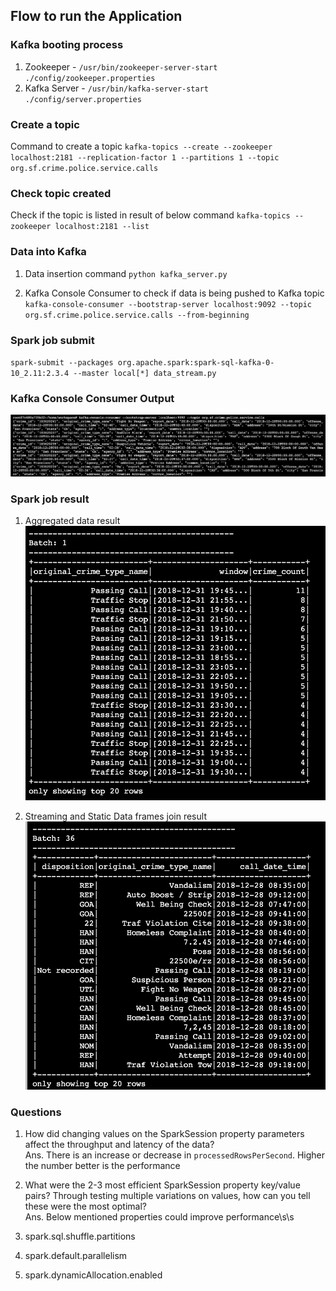 ## Flow to run the Application

### Kafka booting process
1. Zookeeper - `/usr/bin/zookeeper-server-start ./config/zookeeper.properties`
2. Kafka Server - `/usr/bin/kafka-server-start ./config/server.properties`

### Create a topic
Command to create a topic
`kafka-topics --create --zookeeper localhost:2181 --replication-factor 1 --partitions 1 --topic org.sf.crime.police.service.calls`

### Check topic created
Check if the topic is listed in result of below command
`kafka-topics --zookeeper localhost:2181 --list`

### Data into Kafka
1. Data insertion command
`python kafka_server.py`

2. Kafka Console Consumer to check if data is being pushed to Kafka topic
`kafka-console-consumer --bootstrap-server localhost:9092 --topic org.sf.crime.police.service.calls --from-beginning`

### Spark job submit
`spark-submit --packages org.apache.spark:spark-sql-kafka-0-10_2.11:2.3.4 --master local[*] data_stream.py`

### Kafka Console Consumer Output
![Kafka Console Consumer Output](https://github.com/VenkatRepaka/sf-crime-data-project-files/blob/master/kafka-console-consumer.png)

### Spark job result
1. Aggregated data result
![Aggregated Data](https://github.com/VenkatRepaka/sf-crime-data-project-files/blob/master/crime_count.png)

2. Streaming and Static Data frames join result
![Join Result](https://github.com/VenkatRepaka/sf-crime-data-project-files/blob/master/join.png)

### Questions
1. How did changing values on the SparkSession property parameters affect the throughput and latency of the data?<br>
Ans. There is an increase or decrease in `processedRowsPerSecond`. Higher the number better is the performance

2. What were the 2-3 most efficient SparkSession property key/value pairs? Through testing multiple variations on values, how can you tell these were the most optimal?<br>
Ans. Below mentioned properties could improve performance\s\s
1. spark.sql.shuffle.partitions
2. spark.default.parallelism
3. spark.dynamicAllocation.enabled
